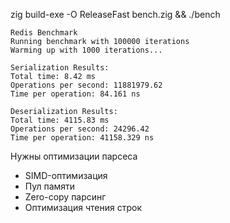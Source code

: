 zig build-exe -O ReleaseFast bench.zig && ./bench

```
Redis Benchmark
Running benchmark with 100000 iterations
Warming up with 1000 iterations...

Serialization Results:
Total time: 8.42 ms
Operations per second: 11881979.62
Time per operation: 84.161 ns

Deserialization Results:
Total time: 4115.83 ms
Operations per second: 24296.42
Time per operation: 41158.329 ns
```

Нужны  оптимизации парсеса
- SIMD-оптимизация
- Пул памяти
- Zero-copy парсинг
- Оптимизация чтения строк

